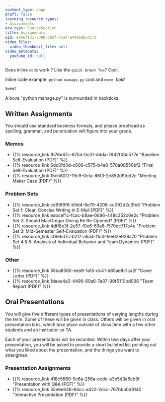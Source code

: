 ```yaml
---
content_type: page
draft: false
learning_resource_types:
- Assignments
ocw_type: CourseSection
title: Assignments
uid: e866f131-7380-bbbf-41a4-a44d68b5dc73
video_files:
  video_thumbnail_file: null
video_metadata:
  youtube_id: null
---
```

Does inline `code` work ? Like the `quick brown fox`? Cool.

Inline code example: `python manage.py` cool and `more`  _bold_

```c
Sweet
```

A bove "python manage.py" is surrounded in backticks.

## Written Assignments

You should use standard business formats, and please proofread as spelling, grammar, and punctuation will figure into your grade.

### Memos

- {{% resource_link fb76e47c-875d-0c31-d4da-7942f06c577e "Baseline Self-Evaluation (PDF)" %}}
- {{% resource_link 6dd0fd0d-c606-c575-b4e0-578a08550bf2 "Final Self-Evaluation (PDF)" %}}
- {{% resource_link 15cb80f2-19c9-0efa-86f3-2e852d9fdd2e "Meeting Maker Case (PDF)" %}}

### Problem Sets

- {{% resource_link cd99f9f6-b9d4-8e79-4208-cc092d2c3fe8 "Problem Set 1: Clear, Concise Writing in E-Mail (PDF)" %}}
- {{% resource_link eabcef1c-fcac-b8ae-0696-448c352c0e2c "Problem Set 2: Should MacGregor Dining Be Re-Opened? (PDF)" %}}
- {{% resource_link 4dff8e3f-2e57-f0e6-69a8-f570dc717e4e "Problem Set 3: Mid-Semester Self-Evaluation (PDF)" %}}
- {{% resource_link cf8e6d7c-b217-a6a4-f1c0-1ee62e928a70 "Problem Set 4 & 5: Analysis of Individual Behavior and Team Dynamics (PDF)" %}}

### Other

- {{% resource_link 55ba8500-eea9-1a15-dc41-d65ae8c1ca2f "Cover Letter (PDF)" %}}
- {{% resource_link 1daee4a3-4499-69a6-7a07-90f5110bd096 "Team Report (PDF)" %}}

## Oral Presentations

You will give five different types of presentations of varying lengths during the term. Some of these will be given in class. Others will be given in oral presentation labs, which take place outside of class time with a few other students and an instructor or TA.

Each of your presentations will be recorded. Within two days after your presentation, you will be asked to provide a short bulleted list pointing out what you liked about the presentation, and the things you want to strengthen.

### Presentation Assignments

- {{% resource_link 418c5880-9c6a-256a-ecdc-a3e5d3a6cb9f "Presentation with Q&A (PDF)" %}}
- {{% resource_link 55e6e648-84cc-a422-2dcc-767bba0d9140 "Interactive Presentation (PDF)" %}}